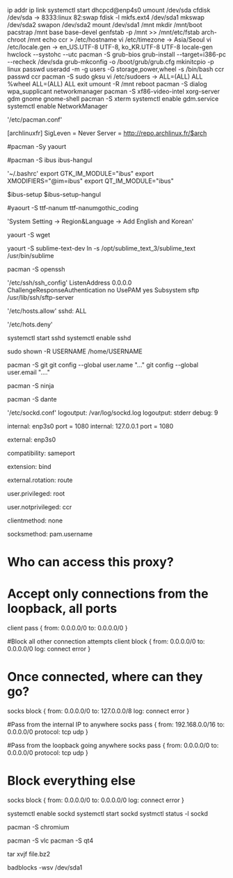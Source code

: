 ip addr
ip link
systemctl start dhcpcd@enp4s0
umount /dev/sda
cfdisk /dev/sda -> 8333:linux 82:swap
fdisk -l
mkfs.ext4 /dev/sda1
mkswap /dev/sda2
swapon /dev/sda2
mount /dev/sda1 /mnt
mkdir /mnt/boot
pacstrap /mnt base base-devel
genfstab -p /mnt >> /mnt/etc/fstab
arch-chroot /mnt
echo ccr > /etc/hostname
vi /etc/timezone -> Asia/Seoul
vi /etc/locale.gen -> en_US.UTF-8 UTF-8, ko_KR.UTF-8 UTF-8
locale-gen
hwclock --systohc --utc
pacman -S grub-bios
grub-install --target=i386-pc --recheck /dev/sda
grub-mkconfig -o /boot/grub/grub.cfg
mkinitcpio -p linux
passwd
useradd -m -g users -G storage,power,wheel -s /bin/bash ccr
passwd ccr
pacman -S sudo gksu
vi /etc/sudoers -> ALL=(ALL) ALL
%wheel ALL=(ALL) ALL
exit
umount -R /mnt
reboot
pacman -S dialog wpa_supplicant networkmanager
pacman -S xf86-video-intel xorg-server gdm gnome gnome-shell
pacman -S xterm
systemctl enable gdm.service
systemctl enable NetworkManager

'/etc/pacman.conf'

[archlinuxfr]
SigLeven = Never
Server = http://repo.archlinux.fr/$arch

#pacman -Sy yaourt

#pacman -S ibus ibus-hangul

'~/.bashrc'
export GTK_IM_MODULE="ibus"
export XMODIFIERS="@im=ibus"
export QT_IM_MODULE="ibus"

$ibus-setup
$ibus-setup-hangul

#yaourt -S ttf-nanum ttf-nanumgothic_coding

'System Setting -> Region&Language -> Add English and Korean'

yaourt -S wget

yaourt -S sublime-text-dev
ln -s /opt/sublime_text_3/sublime_text /usr/bin/sublime

pacman -S openssh

'/etc/ssh/ssh_config'
ListenAddress 0.0.0.0
ChallengeResponseAuthentication no
UsePAM yes
Subsystem sftp /usr/lib/ssh/sftp-server

'/etc/hosts.allow'
sshd: ALL

'/etc/hots.deny'

systemctl start sshd
systemctl enable sshd

sudo shown -R USERNAME /home/USERNAME

pacman -S git
git config --global user.name "..."
git config --global user.email "...."

pacman -S ninja

pacman -S dante

'/etc/sockd.conf'
logoutput: /var/log/sockd.log
logoutput: stderr
debug: 9

internal: enp3s0 port = 1080
internal: 127.0.0.1 port = 1080

external: enp3s0

compatibility: sameport

extension: bind

external.rotation: route

user.privileged: root

user.notprivileged: ccr

clientmethod: none

socksmethod: pam.username

# Who can access this proxy?
# Accept only connections from the loopback, all ports
client pass {
 from: 0.0.0.0/0 to: 0.0.0.0/0
}

#Block all other connection attempts
client block {
 from: 0.0.0.0/0 to: 0.0.0.0/0
 log: connect error
}

# Once connected, where can they go?
socks block {
 from: 0.0.0.0/0 to: 127.0.0.0/8
 log: connect error
}

#Pass from the internal IP to anywhere
socks pass {
 from: 192.168.0.0/16 to: 0.0.0.0/0
 protocol: tcp udp
}

#Pass from the loopback going anywhere
socks pass {
 from: 0.0.0.0/0 to: 0.0.0.0/0
 protocol: tcp udp
}

# Block everything else
socks block {
 from: 0.0.0.0/0 to: 0.0.0.0/0
 log: connect error
}

systemctl enable sockd
systemctl start sockd
systmctl status -l sockd

pacman -S chromium

pacman -S vlc
pacman -S qt4

tar xvjf file.bz2

badblocks -wsv /dev/sda1

